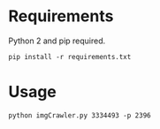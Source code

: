# Requirements

Python 2 and pip required.

```
pip install -r requirements.txt
```

# Usage

```
python imgCrawler.py 3334493 -p 2396
```
